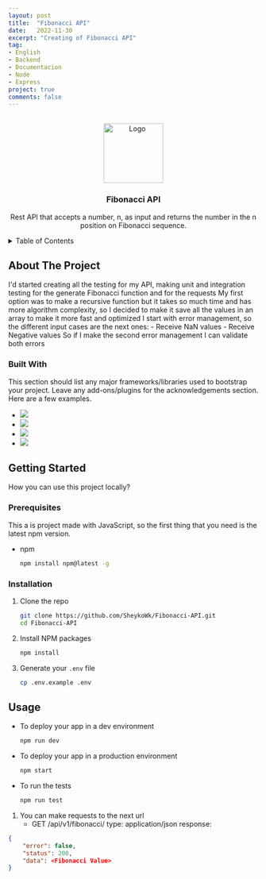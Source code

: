 ```yaml
---
layout: post
title:  "Fibonacci API"
date:   2022-11-30
excerpt: "Creating of Fibonacci API"
tag:
- English 
- Backend
- Documentacion
- Node
- Express
project: true
comments: false
---
```

<!-- PROJECT LOGO -->
<br />
<div align="center">
  <a href="https://github.com/SheykoWk/Fibonacci-API">
    <img src="https://i.imgur.com/TK4rqUU.png" alt="Logo" style="width: 120px">
  </a>

  <h3 align="center">Fibonacci API</h3>

  <p align="center">
    Rest API that accepts a number, n, as input and returns the number in the n position on Fibonacci sequence.
  </p>
</div>



<!-- TABLE OF CONTENTS -->
<details>
  <summary>Table of Contents</summary>
  <ol>
    <li>
      <a href="#about-the-project">About The Project Solution</a>
      <ul>
        <li><a href="#built-with">Built With</a></li>
      </ul>
    </li>
    <li>
      <a href="#getting-started">Getting Started</a>
      <ul>
        <li><a href="#prerequisites">Prerequisites</a></li>
        <li><a href="#installation">Installation</a></li>
      </ul>
    </li>
    <li><a href="#usage">Usage</a></li>
  </ol>
</details>



<!-- ABOUT THE PROJECT -->
## About The Project

I'd started creating all the testing for my API, making unit and integration testing for the generate Fibonacci function and for the requests
My first option was to make a recursive function but it takes so much time and has more algorithm complexity, so I decided to make it save all the values in an array to make it more fast and optimized
I start with error management, so the different input cases are the next ones:
    - Receive NaN values
    - Receive Negative values
So if I make the second error management I can validate both errors




### Built With

This section should list any major frameworks/libraries used to bootstrap your project. Leave any add-ons/plugins for the acknowledgements section. Here are a few examples.

* <img src="https://img.shields.io/badge/JavaScript-323330?style=for-the-badge&logo=javascript&logoColor=F7DF1E" /> 
* <img src="https://img.shields.io/badge/Express%20js-000000?style=for-the-badge&logo=express&logoColor=white"/>   
* <img src="https://img.shields.io/badge/Mocha-8D6748?style=for-the-badge&logo=Mocha&logoColor=white" />   
* <img src="https://img.shields.io/badge/chai-A30701?style=for-the-badge&logo=chai&logoColor=white" />  




<!-- GETTING STARTED -->
## Getting Started

How you can use this project locally?

### Prerequisites

This a is project made with JavaScript, so the first thing that you need is the latest npm version.
* npm
  ```sh
  npm install npm@latest -g
  ```

### Installation


1. Clone the repo
   ```sh
   git clone https://github.com/SheykoWk/Fibonacci-API.git
   cd Fibonacci-API
   ```
2. Install NPM packages
   ```sh
   npm install
   ```
3. Generate your `.env` file
   ```sh
   cp .env.example .env
   ```




<!-- USAGE EXAMPLES -->
## Usage

* To deploy your app in a dev environment
   ```sh
   npm run dev
   ```
* To deploy your app in a production environment
   ```sh
   npm start
   ```
* To run the tests
   ```sh
   npm run test
   ```

1. You can make requests to the next url
    - GET /api/v1/fibonacci/<Number> type: application/json
        response: 
```json
{
    "error": false,
    "status": 200,
    "data": <Fibonacci Value>
}
```








